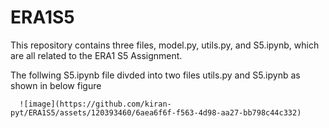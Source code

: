 # ERA1S5
This repository contains three files, model.py, utils.py, and S5.ipynb, which are all related to the ERA1 S5 Assignment. 


The follwing S5.ipynb file divded into two files utils.py and S5.ipynb as shown in below figure 



      ![image](https://github.com/kiran-pyt/ERA1S5/assets/120393460/6aea6f6f-f563-4d98-aa27-bb798c44c332)






    


